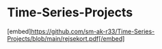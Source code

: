 # Time-Series-Projects
[embed]https://github.com/sm-ak-r33/Time-Series-Projects/blob/main/rejsekort.pdf[/embed] 
